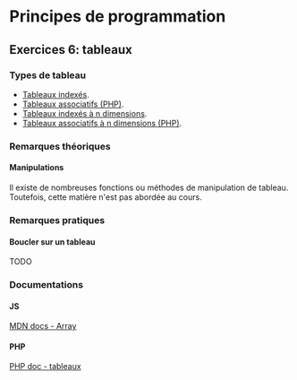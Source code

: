 # Principes de programmation

## Exercices 6: tableaux

### Types de tableau

 - [Tableaux indexés](./a/).
 - [Tableaux associatifs (PHP)](./b/).
 - [Tableaux indexés à n dimensions](./c/).
 - [Tableaux associatifs à n dimensions (PHP)](./d/).

### Remarques théoriques

#### Manipulations

Il existe de nombreuses fonctions ou méthodes de manipulation de tableau. Toutefois, cette matière n'est pas abordée au cours.

### Remarques pratiques

#### Boucler sur un tableau

TODO

### Documentations

#### JS

[MDN docs - Array](https://developer.mozilla.org/fr/docs/Web/JavaScript/Reference/Global_Objects/Array)

#### PHP

[PHP doc - tableaux](https://www.php.net/manual/fr/language.types.array.php)

